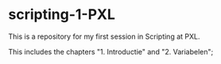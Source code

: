 # scripting-1-PXL
This is a repository for my first session in Scripting at PXL.

This includes the chapters "1. Introductie" and "2. Variabelen"; 
